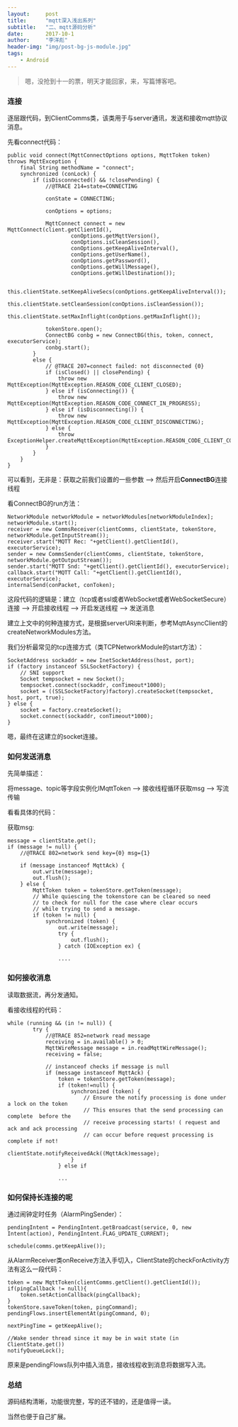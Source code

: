 ```yaml
---
layout:     post
title:      "mqtt深入浅出系列"
subtitle:   "二、mqtt源码分析"
date:       2017-10-1
author:     "李洋彪"
header-img: "img/post-bg-js-module.jpg"
tags:
    - Android
---
```


>嗯，没抢到十一的票，明天才能回家，来，写篇博客吧。

### 连接

逐层跟代码，到ClientComms类，该类用于与server通讯，发送和接收mqtt协议消息。

先看connect代码：

	public void connect(MqttConnectOptions options, MqttToken token) throws MqttException {
		final String methodName = "connect";
		synchronized (conLock) {
			if (isDisconnected() && !closePending) {
				//@TRACE 214=state=CONNECTING

				conState = CONNECTING;

				conOptions = options;

                MqttConnect connect = new MqttConnect(client.getClientId(),
                        conOptions.getMqttVersion(),
                        conOptions.isCleanSession(),
                        conOptions.getKeepAliveInterval(),
                        conOptions.getUserName(),
                        conOptions.getPassword(),
                        conOptions.getWillMessage(),
                        conOptions.getWillDestination());

                this.clientState.setKeepAliveSecs(conOptions.getKeepAliveInterval());
                this.clientState.setCleanSession(conOptions.isCleanSession());
                this.clientState.setMaxInflight(conOptions.getMaxInflight());

				tokenStore.open();
				ConnectBG conbg = new ConnectBG(this, token, connect, executorService);
				conbg.start();
			}
			else {
				// @TRACE 207=connect failed: not disconnected {0}
				if (isClosed() || closePending) {
					throw new MqttException(MqttException.REASON_CODE_CLIENT_CLOSED);
				} else if (isConnecting()) {
					throw new MqttException(MqttException.REASON_CODE_CONNECT_IN_PROGRESS);
				} else if (isDisconnecting()) {
					throw new MqttException(MqttException.REASON_CODE_CLIENT_DISCONNECTING);
				} else {
					throw ExceptionHelper.createMqttException(MqttException.REASON_CODE_CLIENT_CONNECTED);
				}
			}
		}
	}

可以看到，无非是：获取之前我们设置的一些参数 --> 然后开启**ConnectBG**连接线程

看ConnectBG的run方法：

	NetworkModule networkModule = networkModules[networkModuleIndex];
	networkModule.start();
	receiver = new CommsReceiver(clientComms, clientState, tokenStore, networkModule.getInputStream());
	receiver.start("MQTT Rec: "+getClient().getClientId(), executorService);
	sender = new CommsSender(clientComms, clientState, tokenStore, networkModule.getOutputStream());
	sender.start("MQTT Snd: "+getClient().getClientId(), executorService);
	callback.start("MQTT Call: "+getClient().getClientId(), executorService);
	internalSend(conPacket, conToken);

这段代码的逻辑是：建立（tcp或者ssl或者WebSocket或者WebSocketSecure）连接 --> 开启接收线程 --> 开启发送线程 --> 发送消息

建立上文中的何种连接方式，是根据serverURI来判断，参考MqttAsyncClient的createNetworkModules方法。

我们分析最常见的tcp连接方式（类TCPNetworkModule的start方法）：

	SocketAddress sockaddr = new InetSocketAddress(host, port);
	if (factory instanceof SSLSocketFactory) {
		// SNI support
		Socket tempsocket = new Socket();
		tempsocket.connect(sockaddr, conTimeout*1000);
		socket = ((SSLSocketFactory)factory).createSocket(tempsocket, host, port, true);
	} else {
		socket = factory.createSocket();
		socket.connect(sockaddr, conTimeout*1000);
	}

嗯，最终在这建立的socket连接。

### 如何发送消息

先简单描述：

将message、topic等字段实例化IMqttToken --> 接收线程循环获取msg --> 写流传输

看看具体的代码：

获取msg:

	message = clientState.get();
	if (message != null) {
		//@TRACE 802=network send key={0} msg={1}
	
		if (message instanceof MqttAck) {
			out.write(message);
			out.flush();
		} else {
			MqttToken token = tokenStore.getToken(message);
			// While quiescing the tokenstore can be cleared so need
			// to check for null for the case where clear occurs
			// while trying to send a message.
			if (token != null) {
				synchronized (token) {
					out.write(message);
					try {
						out.flush();
					} catch (IOException ex) {
			
					....

### 如何接收消息

读取数据流，再分发通知。

看接收线程的代码：

	while (running && (in != null)) {
			try {
				//@TRACE 852=network read message
				receiving = in.available() > 0;
				MqttWireMessage message = in.readMqttWireMessage();
				receiving = false;

				// instanceof checks if message is null
				if (message instanceof MqttAck) {
					token = tokenStore.getToken(message);
					if (token!=null) {
						synchronized (token) {
							// Ensure the notify processing is done under a lock on the token
							// This ensures that the send processing can complete  before the
							// receive processing starts! ( request and ack and ack processing
							// can occur before request processing is complete if not!
							clientState.notifyReceivedAck((MqttAck)message);
						}
					} else if

					...

### 如何保持长连接的呢

通过闹钟定时任务（AlarmPingSender）：

	pendingIntent = PendingIntent.getBroadcast(service, 0, new Intent(action), PendingIntent.FLAG_UPDATE_CURRENT);

    schedule(comms.getKeepAlive());

从AlarmReceiver类onReceive方法入手切入，ClientState的checkForActivity方法有这么一段代码：

    token = new MqttToken(clientComms.getClient().getClientId());
    if(pingCallback != null){
    	token.setActionCallback(pingCallback);
    }
    tokenStore.saveToken(token, pingCommand);
    pendingFlows.insertElementAt(pingCommand, 0);

    nextPingTime = getKeepAlive();

    //Wake sender thread since it may be in wait state (in ClientState.get())                                                                                                                             
    notifyQueueLock();

原来是pendingFlows队列中插入消息，接收线程收到消息将数据写入流。

### 总结

源码结构清晰，功能很完整，写的还不错的，还是值得一读。

当然也便于自己扩展。